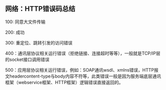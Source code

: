 ## 网络：HTTP错误码总结


100: 同意大文件传输

200: 成功

300: 重定位、跳转引发的访问错误

400：通讯层协议相关运行错误（拒绝链接、连接超时等等），一般就是TCP/IP层的socket接口调用错误

500：应用层协议相关运行错误，例如：SOAP通讯wsdl、xmlns错误，HTTP报文headercontent-type与body内容不符等，此类错误一般是因为服务端底层通讯框架（webservice框架、HTTP框架）逻辑错误直接返回的。